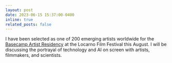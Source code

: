 ```yaml
---
layout: post
date: 2023-06-15 15:37:00-0400
inline: true
related_posts: false
---
```


I have been selected as one of 200 emerging artists worldwide for the [Basecamp Artist Residency](https://festivalbasecamp.ch) at the Locarno Film Festival this August. I will be discussing  the portrayal of technology and AI on screen with artists, filmmakers, and scientists.
